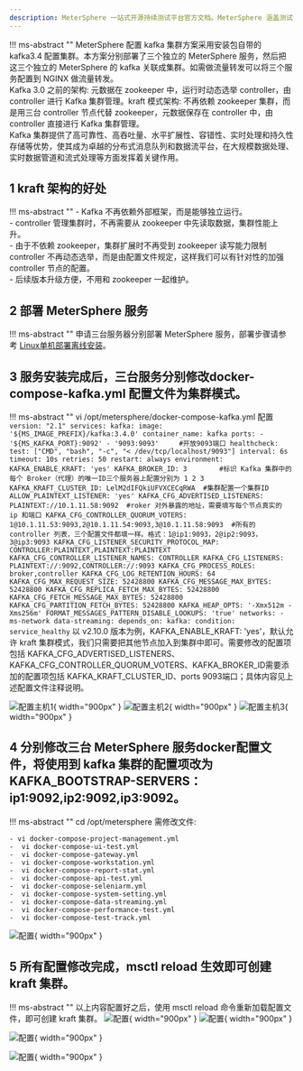 ```yaml
---
description: MeterSphere 一站式开源持续测试平台官方文档。MeterSphere 涵盖测试管理、接口测试、UI 测试和性能测试等功能，全面兼容 JMeter、Selenium 等主流开源标准，有效助力开发和测试团队充分利用云弹性进行高度可 扩展的自动化测试，加速高质量的软件交付。
---
```


!!! ms-abstract ""
    MeterSphere 配置 kafka 集群方案采用安装包自带的 kafka3.4 配置集群。本方案分别部署了三个独立的 MeterSphere 服务，然后把这三个独立的 MeterSphere 的 kafka 关联成集群。如需做流量转发可以将三个服务配置到 NGINX 做流量转发。<br/>
    Kafka 3.0 之前的架构: 元数据在 zookeeper 中，运行时动态选举 controller，由 controller 进行 Kafka 集群管理。kraft 模式架构: 不再依赖 zookeeper 集群，而是用三台 controller 节点代替 zookeeper，元数据保存在 controller 中，由 controller 直接进行 Kafka 集群管理。<br />
    Kafka 集群提供了高可靠性、高吞吐量、水平扩展性、容错性、实时处理和持久性存储等优势，使其成为卓越的分布式消息队列和数据流平台，在大规模数据处理、实时数据管道和流式处理等方面发挥着关键作用。

## 1 kraft 架构的好处
!!! ms-abstract ""
    - Kafka 不再依赖外部框架，而是能够独立运行。 <br>
    - controller 管理集群时，不再需要从 zookeeper 中先读取数据，集群性能上升。 <br>
    - 由于不依赖 zookeeper，集群扩展时不再受到 zookeeper 读写能力限制 controller 不再动态选举，而是由配置文件规定，这样我们可以有针对性的加强 controller 节点的配置。 <br>
    - 后续版本升级方便，不用和 zookeeper 一起维护。
  
## 2 部署 MeterSphere 服务
!!! ms-abstract ""
    申请三台服务器分别部署 MeterSphere 服务，部署步骤请参考 [Linux单机部署离线安装](../installation/offline_installation.md)。

## 3 服务安装完成后，三台服务分别修改docker-compose-kafka.yml 配置文件为集群模式。
!!! ms-abstract ""
    vi /opt/metersphere/docker-compose-kafka.yml 配置
    ```
        version: "2.1"
      services:
        kafka:
          image: '${MS_IMAGE_PREFIX}/kafka:3.4.0'
          container_name: kafka
          ports:
            - '${MS_KAFKA_PORT}:9092'
            - '9093:9093'     #开放9093端口
          healthcheck:
            test: ["CMD", "bash", "-c", "< /dev/tcp/localhost/9093"]
            interval: 6s
            timeout: 10s
            retries: 50
          restart: always
          environment:
            KAFKA_ENABLE_KRAFT: 'yes'
            KAFKA_BROKER_ID: 3        #标识 Kafka 集群中的每个 Broker（代理）的唯一ID三个服务器上配置分别为 1 2 3 
            KAFKA_KRAFT_CLUSTER_ID: LelM2dIFQkiUFVXCECqRWA  #集群配置一个集群ID
            ALLOW_PLAINTEXT_LISTENER: 'yes'
            KAFKA_CFG_ADVERTISED_LISTENERS: PLAINTEXT://10.1.11.58:9092  #roker 对外暴露的地址，需要填写每个节点真实的 ip 和端口
            KAFKA_CFG_CONTROLLER_QUORUM_VOTERS: 1@10.1.11.53:9093,2@10.1.11.54:9093,3@10.1.11.58:9093  #所有的 controller 列表，三个配置文件都填一样。格式：1@ip1:9093，2@ip2:9093，3@ip3:9093
            KAFKA_CFG_LISTENER_SECURITY_PROTOCOL_MAP: CONTROLLER:PLAINTEXT,PLAINTEXT:PLAINTEXT
            KAFKA_CFG_CONTROLLER_LISTENER_NAMES: CONTROLLER
            KAFKA_CFG_LISTENERS: PLAINTEXT://:9092,CONTROLLER://:9093
            KAFKA_CFG_PROCESS_ROLES: broker,controller
            KAFKA_CFG_LOG_RETENTION_HOURS: 64
            KAFKA_CFG_MAX_REQUEST_SIZE: 52428800
            KAFKA_CFG_MESSAGE_MAX_BYTES: 52428800
            KAFKA_CFG_REPLICA_FETCH_MAX_BYTES: 52428800
            KAFKA_CFG_FETCH_MESSAGE_MAX_BYTES: 52428800
            KAFKA_CFG_PARTITION_FETCH_BYTES: 52428800
            KAFKA_HEAP_OPTS: '-Xmx512m -Xms256m'
            FORMAT_MESSAGES_PATTERN_DISABLE_LOOKUPS: 'true'
          networks:
            - ms-network
        data-streaming:
          depends_on:
            kafka:
              condition: service_healthy
    ```
    以 v2.10.0 版本为例，KAFKA_ENABLE_KRAFT: 'yes'，默认允许 kraft 集群模式，我们只需要把其他节点加入到集群中即可。需要修改的配置项包括 KAFKA_CFG_ADVERTISED_LISTENERS、KAFKA_CFG_CONTROLLER_QUORUM_VOTERS、KAFKA_BROKER_ID需要添加的配置项包括 KAFKA_KRAFT_CLUSTER_ID、ports 9093端口；具体内容见上述配置文件注释说明。

![配置主机1](../img/installation/dis_pressure/kafka主机1.png){ width="900px" }
![配置主机2](../img/installation/dis_pressure/kafka主机2.png){ width="900px" }
![配置主机3](../img/installation/dis_pressure/kafka主机3.png){ width="900px" }

## 4 分别修改三台 MeterSphere 服务docker配置文件，将使用到 kafka 集群的配置项改为 KAFKA_BOOTSTRAP-SERVERS：ip1:9092,ip2:9092,ip3:9092。
!!! ms-abstract ""
    cd /opt/metersphere 需修改文件:
    
    - vi docker-compose-project-management.yml 
    -  vi docker-compose-ui-test.yml
    -  vi docker-compose-gateway.yml
    -  vi docker-compose-workstation.yml
    -  vi docker-compose-report-stat.yml
    -  vi docker-compose-api-test.yml
    -  vi docker-compose-seleniarm.yml 
    -  vi docker-compose-system-setting.yml
    -  vi docker-compose-data-streaming.yml
    -  vi docker-compose-performance-test.yml
    -  vi docker-compose-test-track.yml

![配置](../img/installation/dis_pressure/其他服务配置.png){ width="900px" }


## 5 所有配置修改完成，msctl reload 生效即可创建 kraft 集群。

!!! ms-abstract ""
    以上内容配置好之后，使用 msctl reload 命令重新加载配置文件，即可创建 kraft 集群。
 ![配置](../img/installation/dis_pressure/reload.png){ width="900px" }
![配置](../img/installation/dis_pressure/集群1.png){ width="900px" }

![配置](../img/installation/dis_pressure/集群2.png){ width="900px" }

![配置](../img/installation/dis_pressure/集群.png){ width="900px" }